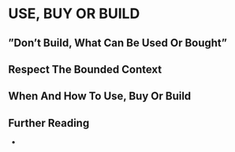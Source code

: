 # USE, BUY OR BUILD

## ”Don’t Build, What Can Be Used Or Bought”

## Respect The Bounded Context

## When And How To Use, Buy Or Build

## Further Reading
* 

